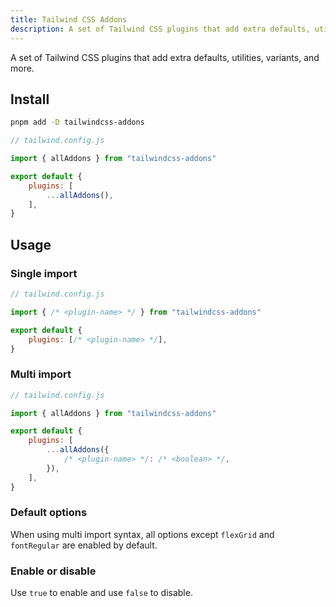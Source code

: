 ```yaml
---
title: Tailwind CSS Addons
description: A set of Tailwind CSS plugins that add extra defaults, utilities, variants, and more.
---
```


A set of Tailwind CSS plugins that add extra defaults, utilities, variants, and more.

## Install

```bash
pnpm add -D tailwindcss-addons
```

<!-- prettier-ignore -->
```js
// tailwind.config.js

import { allAddons } from "tailwindcss-addons"

export default {
    plugins: [
        ...allAddons(),
    ],
}
```

## Usage

### Single import

<!-- prettier-ignore -->
```js
// tailwind.config.js

import { /* <plugin-name> */ } from "tailwindcss-addons"

export default {
    plugins: [/* <plugin-name> */],
}
```

### Multi import

```js
// tailwind.config.js

import { allAddons } from "tailwindcss-addons"

export default {
    plugins: [
        ...allAddons({
            /* <plugin-name> */: /* <boolean> */,
        }),
    ],
}
```

### Default options

When using multi import syntax, all options except `flexGrid` and `fontRegular` are enabled by default.

### Enable or disable

Use `true` to enable and use `false` to disable.
